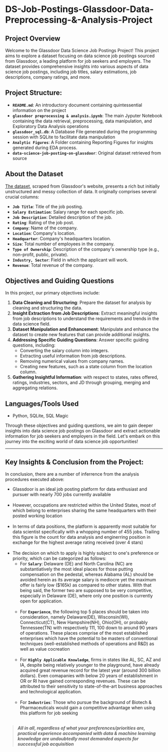 # DS-Job-Postings-Glassdoor-Data-Preprocessing-&-Analysis-Project
## Project Overview

Welcome to the Glassdoor Data Science Job Postings Project! This project aims to explore a dataset focusing on data science job postings sourced from Glassdoor, a leading platform for job seekers and employers. The dataset provides comprehensive insights into various aspects of data science job postings, including job titles, salary estimations, job descriptions, company ratings, and more.

## Project Structure:

- **`README.md`**: An introductory document containing quintessential information on the project
- **`glassdoor preprocessing & analysis.ipynb`**: The main Jyputer Notebook containing the data retrieval, preprocessing, data manipulation, and Exploratory Data Analysis operations
- **`glassdoor_sql.db`**: A Database File generated during the programming session with SQLite to facilitate data manipulation 
- **`Analytic Figures`**: A Folder containing Reporting Figures for insights generated during EDA process.
- **`data-science-job-posting-on-glassdoor`**: Original dataset retrieved from source

## About the Dataset

<a href="https://www.kaggle.com/datasets/rashikrahmanpritom/data-science-job-posting-on-glassdoor">The dataset</a>, scraped from Glassdoor's website, presents a rich but initially unstructured and messy collection of data. It originally comprises several crucial columns:

- **`Job Title`**: Title of the job posting.
- **`Salary Estimation`**: Salary range for each specific job.
- **`Job Description`**: Detailed description of the job.
- **`Rating`**: Rating of the job post.
- **`Company`**: Name of the company.
- **`Location`**: Company's location.
- **`Headquarter`**: Company's headquarters location.
- **`Size`**: Total number of employees in the company.
- **`Type of Ownership`**: Description of the company's ownership type (e.g., non-profit, public, private).
- **`Industry, Sector`**: Field in which the applicant will work.
- **`Revenue`**: Total revenue of the company.

## Objectives and Guiding Questions

In this project, our primary objectives include:

1. **Data Cleaning and Structuring**: Prepare the dataset for analysis by cleaning and structuring the data.
2. **Insight Extraction from Job Descriptions**: Extract meaningful insights from job descriptions to understand the requirements and trends in the data science field.
3. **Dataset Manipulation and Enhancement**: Manipulate and enhance the dataset to create new features that can provide additional insights.
4. **Addressing Specific Guiding Questions**: Answer specific guiding questions, including:
   - Converting the salary column into integers.
   - Extracting useful information from job descriptions.
   - Removing numerical values from company names.
   - Creating new features, such as a state column from the location column.
5. **Gathering Insightful Information**: with respect to states, rates offered, ratings, industries, sectors, and JD through grouping, merging and aggregating relations.

## Languages/Tools Used
- Python, SQLite, SQL Magic

Through these objectives and guiding questions, we aim to gain deeper insights into data science job postings on Glassdoor and extract actionable information for job seekers and employers in the field. Let's embark on this journey into the exciting world of data science job opportunities!

---------------------------------------------------------------
## Key Insights & Conclusion from the Project:

In conclusion, there are a number of inferrence from the analysis procedures executed above:
- Glassdoor is an ideal job posting platform for data enthusiast and pursuer with nearly 700 jobs currently available<br><br>
- However, occupations are restricted within the United States, most of which belong to enterprises sharing the same headquarters with their posted working location<br><br>
- In terms of data positions, the platform is apparently most suitable for data scientist specifically with a whopping number of 455 jobs. Trailing this figure is the count for data analysis and enginerring position in exchange for the highest average rating received (over 4 stars) <br><br>
- The decision on which to apply is highly subject to one's preference or priority, which can be categorized as follows:
    + For **`Salary`**: Delaware (DE) and North Carolina (NC) are substantiatively the most ideal places for those putting compensation on the pedestal, whereas Alabama (AL) should be avoided herein as its average salary is mediocre yet the maximum offer is fairly low ($165k) as compared to other states. With that being said, the former two are supposed to be very competitive, especially in Delaware (DE), where only one position is currently open for application. <br><br>
    + For **`Experience`**, the following top 5 places should be taken into consideration, namely Delaware(DE), Wisconsin(WI), Connecticut(CT), New Hampshire(NH), Ohio(OH), or probably Tennessee(TN) with respectively 111, 100 down to around 90 years of operations. These places comprise of the most established enterprises which have the potential to be masters of conventional techniques (well-established methods of operations and R&D) as well as value cocreation <br><br>
    + For **`Highly Applicable Knowledge`**, firms in states like AL, SC, AZ and IA, despite being relatively younger to the playground, have already acquired great revenue record for the latest year (around 300 billion dollars). Even comapanies with below 20 years of establishment in OR or RI have gained corresponding revenues. These can be attributed to their sensitivity to state-of-the-art business approaches and technological application. <br><br>
    + For **`Industries`**: Those who pursue the background of Biotech & Pharmaceuticals would gain a competitive advantage when using this platform for job seeking <br> <br>

><strong><i>All in all, regardless of what your preferences/priorities are, practical experience accompanied with data & machine learning knowledge are undoubtedly most demanded aspects for successful job acquisition</i></strong>
